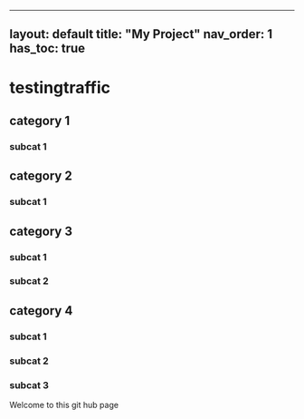 

---
layout: default
title: "My Project"
nav_order: 1
has_toc: true
---


# testingtraffic

## category 1

### subcat 1

## category 2

### subcat 1

## category 3

### subcat 1

### subcat 2

## category 4

### subcat 1

### subcat 2

### subcat 3

Welcome to this git hub page

